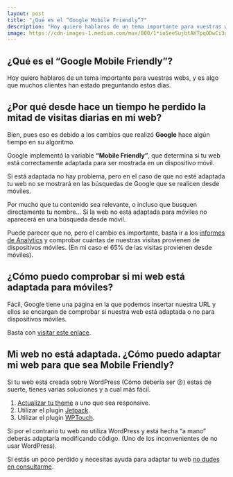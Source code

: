 ```yaml
---
layout: post
title: "¿Qué es el “Google Mobile Friendly”?"
description: "Hoy quiero hablaros de un tema importante para vuestras webs, y es algo que muchos clientes han estado preguntando estos días."
image: https://cdn-images-1.medium.com/max/800/1*io5eeSujbtAKTpqODwCi3g.jpeg
---
```


## ¿Qué es el “Google Mobile Friendly”?

Hoy quiero hablaros de un tema importante para vuestras webs, y es algo que muchos clientes han estado preguntando estos días.

## ¿Por qué desde hace un tiempo he perdido la mitad de visitas diarias en mi web?

Bien, pues eso es debido a los cambios que realizó **Google** hace algún tiempo en su algoritmo.

Google implementó la variable **“Mobile Friendly”**, que determina si tu web está correctamente adaptada para ser mostrada en un dispositivo móvil.

Si está adaptada no hay problema, pero en el caso de que no esté adaptada tu web no se mostrará en las búsquedas de Google que se realicen desde móviles.

Por mucho que tu contenido sea relevante, o incluso que busquen directamente tu nombre… Si la web no está adaptada para móviles no aparecerá en una búsqueda desde móvil.

Puede parecer que no, pero el cambio es importante, basta ir a los [informes de Analytics](http://www.google.com/analytics/) y comprobar cuántas de nuestras visitas provienen de dispositivos móviles. (En mi caso el 65% de las visitas provienen desde móviles).

## ¿Cómo puedo comprobar si mi web está adaptada para móviles?

Fácil, Google tiene una página en la que podemos insertar nuestra URL y ellos se encargan de comprobar si nuestra web está adaptada o no para dispositivos móviles.

Basta con [visitar este enlace](https://www.google.com/webmasters/tools/mobile-friendly/).

## Mi web no está adaptada. ¿Cómo puedo adaptar mi web para que sea Mobile Friendly?

Si tu web está creada sobre WordPress (Cómo debería ser 😜) estas de suerte, tienes varias soluciones y a cual más fácil.

1. [Actualizar tu theme](https://wordpress.org/themes/) a uno que sea responsive.
2. Utilizar el plugin [Jetpack](https://wordpress.org/plugins/jetpack/).
3. Utilizar el plugin [WPTouch](http://www.wptouch.com/).

Si por el contrario tu web no utiliza WordPress y está hecha “a mano” deberás adaptarla modificando código. (Uno de los inconvenientes de no usar WordPress).

Si estás un poco perdido y necesitas ayuda para adaptar tu web [no dudes en consultarme](mailto:ajra.toni@icloud.com).
